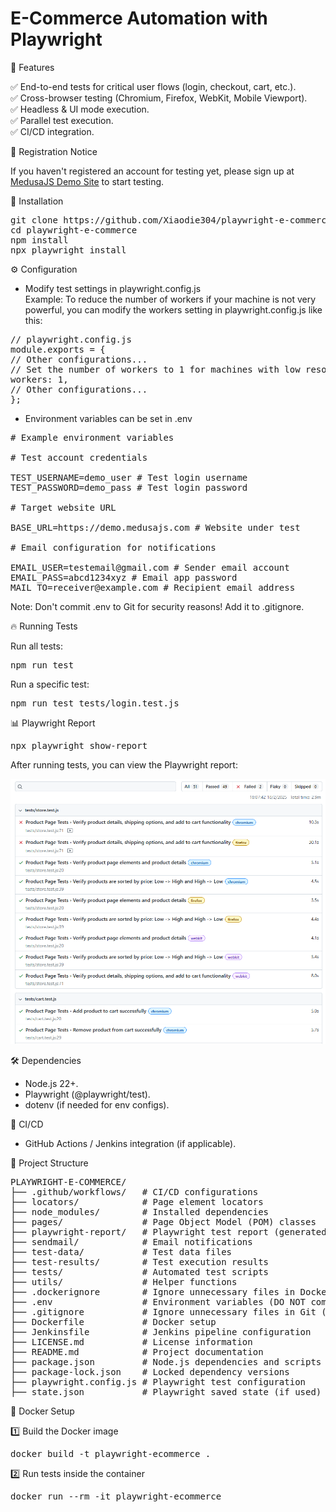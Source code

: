 # E-Commerce Automation with Playwright

📌 Features

✅ End-to-end tests for critical user flows (login, checkout, cart, etc.).  
✅ Cross-browser testing (Chromium, Firefox, WebKit, Mobile Viewport).  
✅ Headless & UI mode execution.  
✅ Parallel test execution.  
✅ CI/CD integration.

📝 Registration Notice

If you haven't registered an account for testing yet, please sign up at [MedusaJS Demo Site](https://demo.medusajs.com) to start testing.

🚀 Installation

<pre>
git clone https://github.com/Xiaodie304/playwright-e-commerce.git
cd playwright-e-commerce 
npm install
npx playwright install</pre>

⚙️ Configuration

- Modify test settings in playwright.config.js  
Example: To reduce the number of workers if your machine is not very powerful, you can modify the workers setting in playwright.config.js like this:
<pre>// playwright.config.js
module.exports = {
// Other configurations...
// Set the number of workers to 1 for machines with low resources
workers: 1,
// Other configurations...
};</pre>

- Environment variables can be set in .env
<pre># Example environment variables

# Test account credentials

TEST_USERNAME=demo_user # Test login username  
TEST_PASSWORD=demo_pass # Test login password

# Target website URL

BASE_URL=https://demo.medusajs.com # Website under test

# Email configuration for notifications

EMAIL_USER=testemail@gmail.com # Sender email account  
EMAIL_PASS=abcd1234xyz # Email app password  
MAIL_TO=receiver@example.com # Recipient email address</pre>

Note: Don't commit .env to Git for security reasons! Add it to .gitignore.

🔥 Running Tests

Run all tests:<pre>npm run test</pre>

Run a specific test:<pre>npm run test tests/login.test.js</pre>

📊 Playwright Report

<pre>npx playwright show-report</pre>

After running tests, you can view the Playwright report:

![Playwright Test Report](test-data/Screenshot-report.png)

🛠 Dependencies

- Node.js 22+.
- Playwright (@playwright/test).
- dotenv (if needed for env configs).

📌 CI/CD

- GitHub Actions / Jenkins integration (if applicable).

📂 Project Structure

<pre>
PLAYWRIGHT-E-COMMERCE/
├── .github/workflows/   # CI/CD configurations
├── locators/            # Page element locators
├── node_modules/        # Installed dependencies
├── pages/               # Page Object Model (POM) classes
├── playwright-report/   # Playwright test report (generated)
├── sendmail/            # Email notifications
├── test-data/           # Test data files
├── test-results/        # Test execution results
├── tests/               # Automated test scripts
├── utils/               # Helper functions
├── .dockerignore        # Ignore unnecessary files in Docker
├── .env                 # Environment variables (DO NOT commit this)
├── .gitignore           # Ignore unnecessary files in Git (ensure .env, node_modules,... is ignored)
├── Dockerfile           # Docker setup
├── Jenkinsfile          # Jenkins pipeline configuration
├── LICENSE.md           # License information
├── README.md            # Project documentation
├── package.json         # Node.js dependencies and scripts
├── package-lock.json    # Locked dependency versions
├── playwright.config.js # Playwright test configuration
├── state.json           # Playwright saved state (if used)
</pre>

🐳 Docker Setup

1️⃣ Build the Docker image

<pre>docker build -t playwright-ecommerce .</pre>

2️⃣ Run tests inside the container

<pre>docker run --rm -it playwright-ecommerce</pre>

